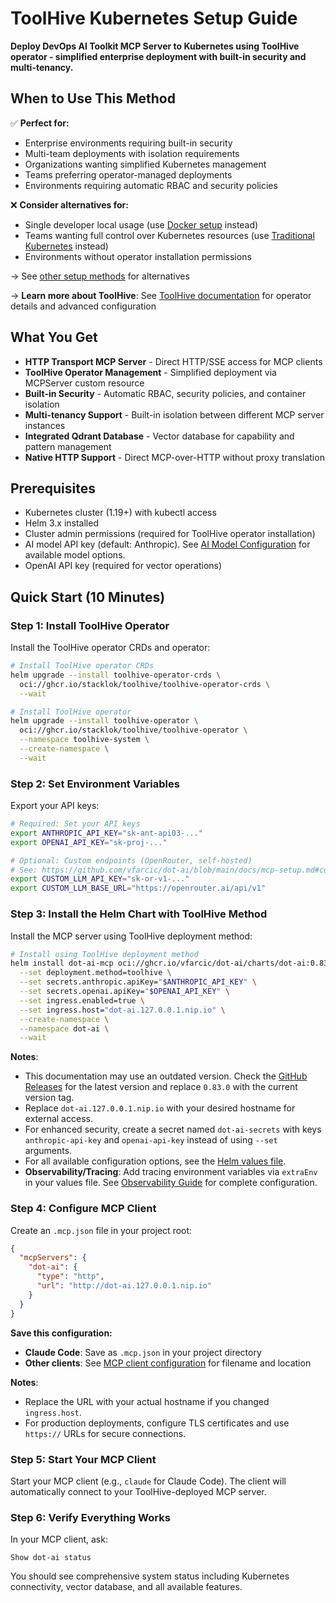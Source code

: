 # ToolHive Kubernetes Setup Guide

**Deploy DevOps AI Toolkit MCP Server to Kubernetes using ToolHive operator - simplified enterprise deployment with built-in security and multi-tenancy.**

## When to Use This Method

✅ **Perfect for:**
- Enterprise environments requiring built-in security
- Multi-team deployments with isolation requirements
- Organizations wanting simplified Kubernetes management
- Teams preferring operator-managed deployments
- Environments requiring automatic RBAC and security policies

❌ **Consider alternatives for:**
- Single developer local usage (use [Docker setup](docker-setup.md) instead)
- Teams wanting full control over Kubernetes resources (use [Traditional Kubernetes](kubernetes-setup.md) instead)
- Environments without operator installation permissions

→ See [other setup methods](../mcp-setup.md#setup-methods) for alternatives

→ **Learn more about ToolHive**: See [ToolHive documentation](https://docs.stacklok.com/toolhive) for operator details and advanced configuration

## What You Get

- **HTTP Transport MCP Server** - Direct HTTP/SSE access for MCP clients 
- **ToolHive Operator Management** - Simplified deployment via MCPServer custom resource
- **Built-in Security** - Automatic RBAC, security policies, and container isolation
- **Multi-tenancy Support** - Built-in isolation between different MCP server instances
- **Integrated Qdrant Database** - Vector database for capability and pattern management
- **Native HTTP Support** - Direct MCP-over-HTTP without proxy translation

## Prerequisites

- Kubernetes cluster (1.19+) with kubectl access
- Helm 3.x installed
- Cluster admin permissions (required for ToolHive operator installation)
- AI model API key (default: Anthropic). See [AI Model Configuration](../mcp-setup.md#ai-model-configuration) for available model options.
- OpenAI API key (required for vector operations)

## Quick Start (10 Minutes)

### Step 1: Install ToolHive Operator

Install the ToolHive operator CRDs and operator:

```bash
# Install ToolHive operator CRDs
helm upgrade --install toolhive-operator-crds \
  oci://ghcr.io/stacklok/toolhive/toolhive-operator-crds \
  --wait

# Install ToolHive operator
helm upgrade --install toolhive-operator \
  oci://ghcr.io/stacklok/toolhive/toolhive-operator \
  --namespace toolhive-system \
  --create-namespace \
  --wait
```

### Step 2: Set Environment Variables

Export your API keys:

```bash
# Required: Set your API keys
export ANTHROPIC_API_KEY="sk-ant-api03-..."
export OPENAI_API_KEY="sk-proj-..."

# Optional: Custom endpoints (OpenRouter, self-hosted)
# See: https://github.com/vfarcic/dot-ai/blob/main/docs/mcp-setup.md#custom-endpoint-configuration
export CUSTOM_LLM_API_KEY="sk-or-v1-..."
export CUSTOM_LLM_BASE_URL="https://openrouter.ai/api/v1"
```

### Step 3: Install the Helm Chart with ToolHive Method

Install the MCP server using ToolHive deployment method:

```bash
# Install using ToolHive deployment method
helm install dot-ai-mcp oci://ghcr.io/vfarcic/dot-ai/charts/dot-ai:0.83.0 \
  --set deployment.method=toolhive \
  --set secrets.anthropic.apiKey="$ANTHROPIC_API_KEY" \
  --set secrets.openai.apiKey="$OPENAI_API_KEY" \
  --set ingress.enabled=true \
  --set ingress.host="dot-ai.127.0.0.1.nip.io" \
  --create-namespace \
  --namespace dot-ai \
  --wait
```

**Notes**:
- This documentation may use an outdated version. Check the [GitHub Releases](https://github.com/vfarcic/dot-ai/releases) for the latest version and replace `0.83.0` with the current version tag.
- Replace `dot-ai.127.0.0.1.nip.io` with your desired hostname for external access.
- For enhanced security, create a secret named `dot-ai-secrets` with keys `anthropic-api-key` and `openai-api-key` instead of using `--set` arguments.
- For all available configuration options, see the [Helm values file](https://github.com/vfarcic/dot-ai/blob/main/charts/values.yaml).
- **Observability/Tracing**: Add tracing environment variables via `extraEnv` in your values file. See [Observability Guide](../observability-guide.md) for complete configuration.

### Step 4: Configure MCP Client

Create an `.mcp.json` file in your project root:

```json
{
  "mcpServers": {
    "dot-ai": {
      "type": "http",
      "url": "http://dot-ai.127.0.0.1.nip.io"
    }
  }
}
```

**Save this configuration:**
- **Claude Code**: Save as `.mcp.json` in your project directory
- **Other clients**: See [MCP client configuration](../mcp-setup.md#mcp-client-compatibility) for filename and location

**Notes**:
- Replace the URL with your actual hostname if you changed `ingress.host`.
- For production deployments, configure TLS certificates and use `https://` URLs for secure connections.

### Step 5: Start Your MCP Client

Start your MCP client (e.g., `claude` for Claude Code). The client will automatically connect to your ToolHive-deployed MCP server.

### Step 6: Verify Everything Works

In your MCP client, ask:
```
Show dot-ai status
```

You should see comprehensive system status including Kubernetes connectivity, vector database, and all available features.